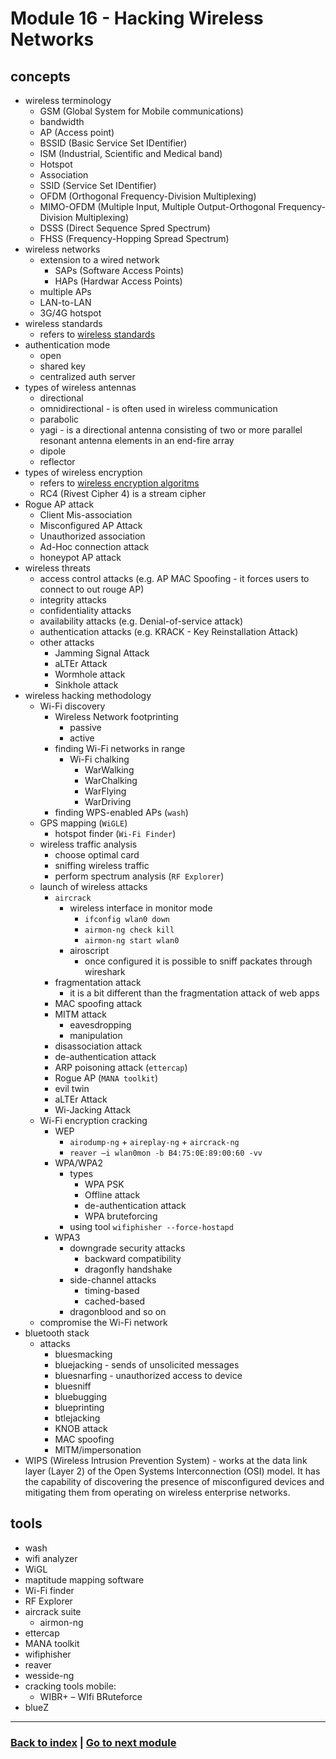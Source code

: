 # Module 16 - Hacking Wireless Networks

## concepts
- wireless terminology 
    - GSM (Global System for Mobile communications)
    - bandwidth
    - AP (Access point)
    - BSSID (Basic Service Set IDentifier)
    - ISM (Industrial, Scientific and Medical band)
    - Hotspot
    - Association
    - SSID (Service Set IDentifier)
    - OFDM (Orthogonal Frequency-Division Multiplexing)
    - MIMO-OFDM (Multiple Input, Multiple Output-Orthogonal Frequency-Division Multiplexing)
    - DSSS (Direct Sequence Spred Spectrum)
    - FHSS (Frequency-Hopping Spread Spectrum)
- wireless networks
    - extension to a wired network
        - SAPs (Software Access Points)
        - HAPs (Hardwar Access Points)
    - multiple APs
    - LAN-to-LAN 
    - 3G/4G hotspot
- wireless standards
    - refers to [wireless standards](../extra/wireless_standards.md)
- authentication mode
    - open
    - shared key
    - centralized auth server
- types of wireless antennas
    - directional
    - omnidirectional - is often used in wireless communication
    - parabolic
    - yagi - is a directional antenna consisting of two or more parallel resonant antenna elements in an end-fire array
    - dipole
    - reflector
- types of wireless encryption
    - refers to [wireless encryption algoritms](../extra/wireless_encryption.md)
    - RC4 (Rivest Cipher 4) is a stream cipher
- Rogue AP attack
    - Client Mis-association
    - Misconfigured AP Attack
    - Unauthorized association
    - Ad-Hoc connection attack
    - honeypot AP attack
- wireless threats
    - access control attacks (e.g. AP MAC Spoofing - it forces users to connect to out rouge AP)
    - integrity attacks
    - confidentiality attacks
    - availability attacks (e.g. Denial-of-service attack)
    - authentication attacks (e.g. KRACK - Key Reinstallation Attack)
    - other attacks
        - Jamming Signal Attack
        - aLTEr Attack
        - Wormhole attack
        - Sinkhole attack
- wireless hacking methodology
    - Wi-Fi discovery
        - Wireless Network footprinting
            - passive
            - active
        - finding Wi-Fi networks in range
            - Wi-Fi chalking
                - WarWalking
                - WarChalking
                - WarFlying
                - WarDriving
        - finding WPS-enabled APs (`wash`)
    - GPS mapping (`WiGLE`)
        - hotspot finder (`Wi-Fi Finder`)
    - wireless traffic analysis
        - choose optimal card
        - sniffing wireless traffic
        - perform spectrum analysis (`RF Explorer`)
    - launch of wireless attacks
        - `aircrack`
            - wireless interface in monitor mode
                - `ifconfig wlan0 down`
                - `airmon-ng check kill`
                - `airmon-ng start wlan0`
            - airoscript
                - once configured it is possible to sniff packates through wireshark
        - fragmentation attack
            - it is a bit different than the fragmentation attack of web apps
        - MAC spoofing attack
        - MITM attack
            - eavesdropping
            - manipulation
        - disassociation attack
        - de-authentication attack
        - ARP poisoning attack (`ettercap`)
        - Rogue AP (`MANA toolkit`)
        - evil twin
        - aLTEr Attack
        - Wi-Jacking Attack 
    - Wi-Fi encryption cracking
        - WEP 
            - `airodump-ng` + `aireplay-ng` + `aircrack-ng`
            - `reaver –i wlan0mon -b B4:75:0E:89:00:60 -vv `
        - WPA/WPA2
            - types
                - WPA PSK
                - Offline attack
                - de-authentication attack
                - WPA bruteforcing
            - using tool `wifiphisher --force-hostapd`
        - WPA3 
            - downgrade security attacks
                - backward compatibility
                - dragonfly handshake
            - side-channel attacks
                - timing-based
                - cached-based
            - dragonblood and so on
    - compromise the Wi-Fi network
- bluetooth stack
    - attacks
        - bluesmacking
        - bluejacking - sends of unsolicited messages
        - bluesnarfing - unauthorized access to device
        - bluesniff
        - bluebugging
        - blueprinting
        - btlejacking
        - KNOB attack
        - MAC spoofing
        - MITM/impersonation
- WIPS (Wireless Intrusion Prevention System) - works at the data link layer (Layer 2) of the Open Systems Interconnection (OSI) model. It has the capability of discovering the presence of misconfigured devices and mitigating them from operating on wireless enterprise networks.

## tools
- wash
- wifi analyzer
- WiGL
- maptitude mapping software
- Wi-Fi finder
- RF Explorer 
- aircrack suite
    - airmon-ng
- ettercap
- MANA toolkit
- wifiphisher
- reaver
- wesside-ng
- cracking tools mobile:
    - WIBR+ – WIfi BRuteforce 
- blueZ

---
### [Back to index](../README.md) | [Go to next module](17.md)